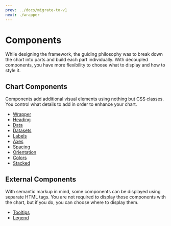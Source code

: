 ```yaml
---
prev: ../docs/migrate-to-v1
next: ./wrapper
---
```


# Components

While designing the framework, the guiding philosophy was to break down the chart into parts and build each part individually. With decoupled components, you have more flexibility to choose what to display and how to style it.

## Chart Components

Components add additional visual elements using nothing but CSS classes. You control what details to add in order to enhance your chart.

* [Wrapper](/components/wrapper/)
* [Heading](/components/heading/)
* [Data](/components/data/)
* [Datasets](/components/datasets/)
* [Labels](/components/labels/)
* [Axes](/components/axes/)
* [Spacing](/components/spacing/)
* [Orientation](/components/orientation/)
* [Colors](/components/colors/)
* [Stacked](/components/stacked/)

## External Components

With semantic markup in mind, some components can be displayed using separate HTML tags. You are not required to display those components with the chart, but if you do, you can choose where to display them.

* [Tooltips](/components/tooltips/)
* [Legend](/components/legend/)
